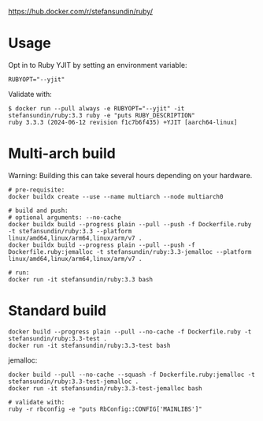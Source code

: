 https://hub.docker.com/r/stefansundin/ruby/

# Usage

Opt in to Ruby YJIT by setting an environment variable:

```
RUBYOPT="--yjit"
```

Validate with:

```shell
$ docker run --pull always -e RUBYOPT="--yjit" -it stefansundin/ruby:3.3 ruby -e "puts RUBY_DESCRIPTION"
ruby 3.3.3 (2024-06-12 revision f1c7b6f435) +YJIT [aarch64-linux]
```

# Multi-arch build

Warning: Building this can take several hours depending on your hardware.

```shell
# pre-requisite:
docker buildx create --use --name multiarch --node multiarch0

# build and push:
# optional arguments: --no-cache
docker buildx build --progress plain --pull --push -f Dockerfile.ruby -t stefansundin/ruby:3.3 --platform linux/amd64,linux/arm64,linux/arm/v7 .
docker buildx build --progress plain --pull --push -f Dockerfile.ruby:jemalloc -t stefansundin/ruby:3.3-jemalloc --platform linux/amd64,linux/arm64,linux/arm/v7 .

# run:
docker run -it stefansundin/ruby:3.3 bash
```

# Standard build

```shell
docker build --progress plain --pull --no-cache -f Dockerfile.ruby -t stefansundin/ruby:3.3-test .
docker run -it stefansundin/ruby:3.3-test bash
```

jemalloc:

```shell
docker build --pull --no-cache --squash -f Dockerfile.ruby:jemalloc -t stefansundin/ruby:3.3-test-jemalloc .
docker run -it stefansundin/ruby:3.3-test-jemalloc bash

# validate with:
ruby -r rbconfig -e "puts RbConfig::CONFIG['MAINLIBS']"
```
